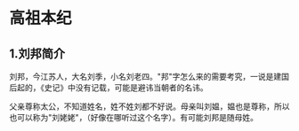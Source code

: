# 高祖本纪

## 1.刘邦简介

刘邦，今江苏人，大名刘季，小名刘老四。"邦"字怎么来的需要考究，一说是建国后起的，《史记》中没有记载，可能是避讳当朝者的名讳。

父亲尊称太公，不知道姓名，姓不姓刘都不好说。母亲叫刘媪，媪也是尊称，所以也可以称为"刘姥姥"，（好像在哪听过这个名字）。有可能刘邦是随母姓。


